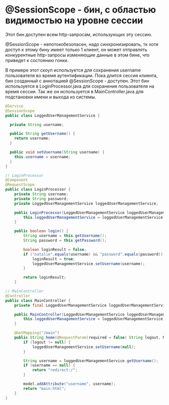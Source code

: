 # @SessionScope - бин, с областью видимостью на уровне сессии
Этот бин доступен всем http-запросам, использующих эту сессию.

@SessionScope - непотокобезопасен, надо синхронизировать, тк хотя доступ к этому бину имеет только 1 клиент, он может отправлять конкурентные http-запросы изменяющие данные в этом бине, что приведет к состоянию гонки.


В примере этот скоуп используется для сохранения username пользователя во время аутентификации.
Пока длится сессия клиента, бин созданный с аннотацией @SessionScope - доступен.
Этот бин используется в LoginProcessor.java для сохранения пользователя на время сессии.
Так же он используется в MainController.java для подстановки имени и выхода из системы.
```java
@Service
@SessionScope
public class LoggedUserManagementService {

  private String username;

  public String getUsername() {
    return username;
  }

  public void setUsername(String username) {
    this.username = username;
  }
}

// LoginProcessor
@Component
@RequestScope
public class LoginProcessor {
    private String username;
    private String password;
    private LoggedUserManagementService loggedUserManagementService;

    public LoginProcessor(LoggedUserManagementService loggedUserManagementService) {
        this.loggedUserManagementService = loggedUserManagementService;
    }

    public boolean login() {
        String username = this.getUsername();
        String password = this.getPassword();

        boolean loginResult = false;
        if ("natalie".equals(username) && "password".equals(password)) {
            loginResult = true;
            loggedUserManagementService.setUsername(username);
        }

        return loginResult;
    }

// MainController
@Controller
public class MainController {
    private final LoggedUserManagementService loggedUserManagementService;

    public MainController(LoggedUserManagementService loggedUserManagementService) {
        this.loggedUserManagementService = loggedUserManagementService;
    }

    @GetMapping("/main")
    public String home(@RequestParam(required = false) String logout, Model model) {
        if (logout != null) {
            loggedUserManagementService.setUsername(null);
        }

        String username = loggedUserManagementService.getUsername();
        if (username == null) {
            return "redirect:/";
        }

        model.addAttribute("username", username);
        return "main.html";
    }
}

```